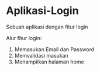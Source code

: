 # Aplikasi-Login
Sebuah aplikasi dengan fitur login


Alur fitur login:
1. Memasukan Email dan Password
2. Memvalidasi masukan
3. Menampilkan halaman home
